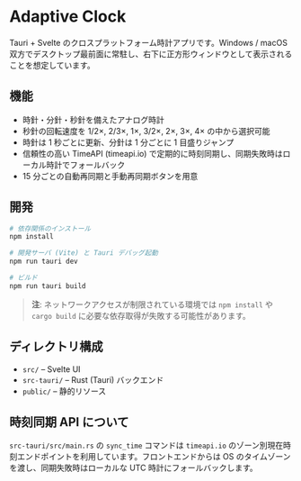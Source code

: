 # Adaptive Clock

Tauri + Svelte のクロスプラットフォーム時計アプリです。Windows / macOS 双方でデスクトップ最前面に常駐し、右下に正方形ウィンドウとして表示されることを想定しています。

## 機能

- 時針・分針・秒針を備えたアナログ時計
- 秒針の回転速度を 1/2×, 2/3×, 1×, 3/2×, 2×, 3×, 4× の中から選択可能
- 時針は 1 秒ごとに更新、分針は 1 分ごとに 1 目盛りジャンプ
- 信頼性の高い TimeAPI (timeapi.io) で定期的に時刻同期し、同期失敗時はローカル時計でフォールバック
- 15 分ごとの自動再同期と手動再同期ボタンを用意

## 開発

```bash
# 依存関係のインストール
npm install

# 開発サーバ (Vite) と Tauri デバッグ起動
npm run tauri dev

# ビルド
npm run tauri build
```

> **注**: ネットワークアクセスが制限されている環境では `npm install` や `cargo build` に必要な依存取得が失敗する可能性があります。

## ディレクトリ構成

- `src/` – Svelte UI
- `src-tauri/` – Rust (Tauri) バックエンド
- `public/` – 静的リソース

## 時刻同期 API について

`src-tauri/src/main.rs` の `sync_time` コマンドは `timeapi.io` のゾーン別現在時刻エンドポイントを利用しています。フロントエンドからは OS のタイムゾーンを渡し、同期失敗時はローカルな UTC 時計にフォールバックします。
